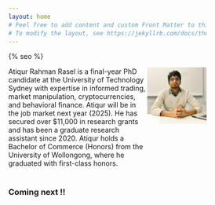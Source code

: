 ```yaml
---
layout: home
# Feel free to add content and custom Front Matter to this file.
# To modify the layout, see https://jekyllrb.com/docs/themes/#overriding-theme-defaults
---
```

{% seo %}

<style type="text/css" media="screen">
* {
  box-sizing: border-box;
}

.row {
  display: flex;
}

.left {
  flex: 70%;
}

.right {
  flex: 30%;
  text-align: right; /* optional styling */
}
</style>

<div class="row">
  <div class="left">
    Atiqur Rahman Rasel is a final-year PhD candidate at the University of Technology Sydney with expertise in informed trading, market manipulation, cryptocurrencies, and behavioral finance. Atiqur will be in the job market next year (2025). He has secured over $11,000 in research grants and has been a graduate research assistant since 2020. Atiqur holds a Bachelor of Commerce (Honors) from the University of Wollongong, where he graduated with first-class honors.
    <br/><br/>
    <!-- <a href="cv.pdf">CV</a> -->
  </div>

  <div class="right">
    <img src="profile pic 2.jpg" width="200" alt="Profile picture of Atiqur Rahman Rasel">
  </div>
</div>

<h3>Coming next !!</h3>

